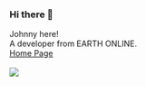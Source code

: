 ### Hi there 👋
Johnny here!  
A developer from EARTH ONLINE.  
[Home Page](https://github.com/JohnnySi1verhand)  
<br>
[<img src="https://img1.imgtp.com/2023/08/14/iZNORjo7.PNG" />](https://github.com/JohnnySi1verhand)
